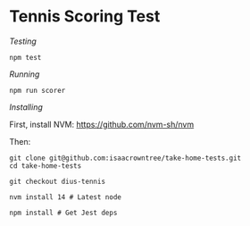 # Tennis Scoring Test

*Testing*

`npm test`

*Running*

`npm run scorer`

*Installing*

First, install NVM: https://github.com/nvm-sh/nvm

Then:

```
git clone git@github.com:isaacrowntree/take-home-tests.git
cd take-home-tests

git checkout dius-tennis

nvm install 14 # Latest node

npm install # Get Jest deps
```
